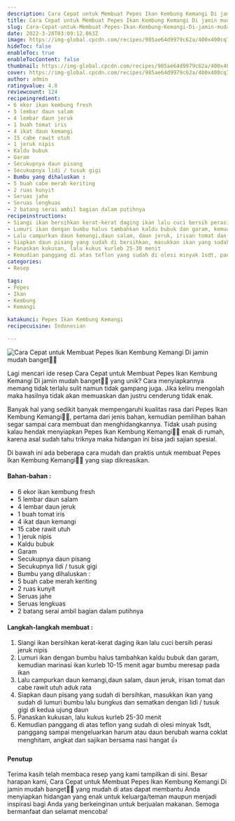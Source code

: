 ```yaml
---
description: Cara Cepat untuk Membuat Pepes Ikan Kembung Kemangi Di jamin mudah banget"
title: Cara Cepat untuk Membuat Pepes Ikan Kembung Kemangi Di jamin mudah banget
slug: Cara-Cepat-untuk-Membuat-Pepes-Ikan-Kembung-Kemangi-Di-jamin-mudah-banget
date: 2022-3-28T03:09:12.063Z
image: https://img-global.cpcdn.com/recipes/985ae64d9979c62a/400x400cq70/photo.jpg
hideToc: false
enableToc: true
enableTocContent: false
thumbnail: https://img-global.cpcdn.com/recipes/985ae64d9979c62a/400x400cq70/photo.jpg
cover: https://img-global.cpcdn.com/recipes/985ae64d9979c62a/400x400cq70/photo.jpg
author: admin
ratingvalue: 4.8
reviewcount: 124
recipeingredient:
- 6 ekor ikan kembung fresh
- 5 lembar daun salam
- 4 lembar daun jeruk
- 1 buah tomat iris
- 4 ikat daun kemangi
- 15 cabe rawit utuh
- 1 jeruk nipis
- Kaldu bubuk
- Garam
- Secukupnya daun pisang
- Secukupnya lidi / tusuk gigi
- Bumbu yang dihaluskan :
- 5 buah cabe merah keriting
- 2 ruas kunyit
- Seruas jahe
- Seruas lengkuas
- 2 batang serai ambil bagian dalam putihnya
recipeinstructions:
- Siangi ikan bersihkan kerat-kerat daging ikan lalu cuci bersih perasi jeruk nipis
- Lumuri ikan dengan bumbu halus tambahkan kaldu bubuk dan garam, kemudian marinasi ikan kurleb 10-15 menit agar bumbu meresap pada ikan
- Lalu campurkan daun kemangi,daun salam, daun jeruk, irisan tomat dan cabe rawit utuh aduk rata
- Siapkan daun pisang yang sudah di bersihkan, masukkan ikan yang sudah di lumuri bumbu lalu bungkus dan sematkan dengan lidi / tusuk gigi di kedua ujung daun
- Panaskan kukusan, lalu kukus kurleb 25-30 menit
- Kemudian panggang di atas teflon yang sudah di olesi minyak 1sdt, panggang sampai mengeluarkan harum atau daun berubah warna coklat menghitam, angkat dan sajikan bersama nasi hangat 👍
categories:
- Resep

tags:
- Pepes
- Ikan
- Kembung
- Kemangi

katakunci: Pepes Ikan Kembung Kemangi
recipecuisine: Indonesian

---
```


![Cara Cepat untuk Membuat Pepes Ikan Kembung Kemangi Di jamin mudah banget👩‍🍳](https://img-global.cpcdn.com/recipes/985ae64d9979c62a/400x400cq70/photo.jpg)

Lagi mencari ide resep Cara Cepat untuk Membuat Pepes Ikan Kembung Kemangi Di jamin mudah banget👩‍🍳 yang unik? Cara menyiapkannya memang tidak terlalu sulit namun tidak gampang juga. Jika keliru mengolah maka hasilnya tidak akan memuaskan dan justru cenderung tidak enak.

Banyak hal yang sedikit banyak mempengaruhi kualitas rasa dari Pepes Ikan Kembung Kemangi👩‍🍳, pertama dari jenis bahan, kemudian pemilihan bahan segar sampai cara membuat dan menghidangkannya. Tidak usah pusing kalau hendak menyiapkan Pepes Ikan Kembung Kemangi👩‍🍳 enak di rumah, karena asal sudah tahu triknya maka hidangan ini bisa jadi sajian spesial.

Di bawah ini ada beberapa cara mudah dan praktis untuk membuat Pepes Ikan Kembung Kemangi👩‍🍳 yang siap dikreasikan.

<!--inarticleads1-->

#### Bahan-bahan :

- 6 ekor ikan kembung fresh
- 5 lembar daun salam
- 4 lembar daun jeruk
- 1 buah tomat iris
- 4 ikat daun kemangi
- 15 cabe rawit utuh
- 1 jeruk nipis
- Kaldu bubuk
- Garam
- Secukupnya daun pisang
- Secukupnya lidi / tusuk gigi
- Bumbu yang dihaluskan :
- 5 buah cabe merah keriting
- 2 ruas kunyit
- Seruas jahe
- Seruas lengkuas
- 2 batang serai ambil bagian dalam putihnya

<!--inarticleads2-->

#### Langkah-langkah membuat :

1. Siangi ikan bersihkan kerat-kerat daging ikan lalu cuci bersih perasi jeruk nipis
1. Lumuri ikan dengan bumbu halus tambahkan kaldu bubuk dan garam, kemudian marinasi ikan kurleb 10-15 menit agar bumbu meresap pada ikan
1. Lalu campurkan daun kemangi,daun salam, daun jeruk, irisan tomat dan cabe rawit utuh aduk rata
1. Siapkan daun pisang yang sudah di bersihkan, masukkan ikan yang sudah di lumuri bumbu lalu bungkus dan sematkan dengan lidi / tusuk gigi di kedua ujung daun
1. Panaskan kukusan, lalu kukus kurleb 25-30 menit
1. Kemudian panggang di atas teflon yang sudah di olesi minyak 1sdt, panggang sampai mengeluarkan harum atau daun berubah warna coklat menghitam, angkat dan sajikan bersama nasi hangat 👍

#### Penutup

Terima kasih telah membaca resep yang kami tampilkan di sini. Besar harapan kami, Cara Cepat untuk Membuat Pepes Ikan Kembung Kemangi Di jamin mudah banget👩‍🍳 yang mudah di atas dapat membantu Anda menyiapkan hidangan yang enak untuk keluarga/teman maupun menjadi inspirasi bagi Anda yang berkeinginan untuk berjualan makanan. Semoga bermanfaat dan selamat mencoba!